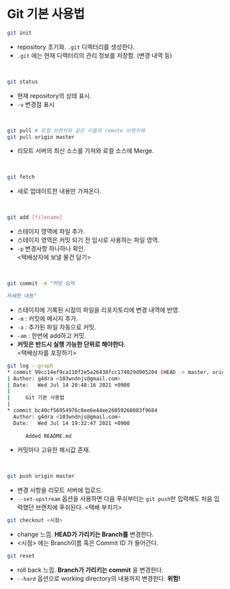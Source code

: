 # Git 기본 사용법

```bash
git init
```
- repository 초기화. `.git` 디렉터리를 생성한다.
- `.git` 에는 현재 디렉터리의 관리 정보를 저장함. (변경 내역 등)

<br>

```bash
git status
```
- 현재 repository의 상태 표시.
- `-v` 변경점 표시

<br>

```bash
git pull # 로컬 브랜치와 같은 이름의 remote 브랜치에
git pull origin master
```
- 리모트 서버의 최신 소스를 가져와 로컬 소스에 Merge.

<br>

```bash
git fetch
```
- 새로 업데이트한 내용만 가져온다.

<br>

```bash
git add [filename]
```
- 스테이지 영역에 파일 추가.
- 스테이지 영역은 커밋 되기 전 임시로 사용하는 파일 영역.
- `-p` 변경사항 하나하나 확인.  
<택배상자에 보낼 물건 담기>

<br>

```bash
git commit -m "커밋 요약

자세한 내용"
```
- 스테이지에 기록된 시점의 파일을 리포지토리에 변경 내역에 반영.
- `-m` : 커밋에 메시지 추가.
- `-a` : 추가된 파일 자동으로 커밋.
- `-am` : 한번에 add하고 커밋.
- **커밋은 반드시 실행 가능한 단위로 해야한다.**  
<택배상자를 포장하기>

```bash
git log --graph
* commit 99cc14ef9ca110f2e5a26438fcc174029d905204 (HEAD -> master, origin/master)
| Author: g4dra <103wndnjs@gmail.com>
| Date:   Wed Jul 14 20:48:16 2021 +0900
| 
|     Git 기본 사용법
| 
* commit bc40cf56954976c8ee6e44ee26059260083f9684
  Author: g4dra <103wndnjs@gmail.com>
  Date:   Wed Jul 14 19:32:47 2021 +0900
  
      Added README.md
```
- 커밋마다 고유한 해시값 존재.

<br>

```bash
git push origin master
```
- 변경 사항을 리모트 서버에 업로드.
- `--set-upstream` 옵션을 사용하면 다음 푸쉬부터는 `git push`만 입력해도 처음 입력했던 브랜치에 푸쉬된다.
<택배 부치기>

```bash
git checkout <시점>
```  
- change 느낌. **HEAD가 가리키는 Branch를** 변경한다.
- <시점> 에는 Branch이름 혹은 Commit ID 가 들어간다.

```bash
git reset 
```
- roll back 느낌. **Branch가 가리키는 commit** 을 변경한다.
- `--hard` 옵션으로 working directory의 내용까지 변경한다. **위험!**